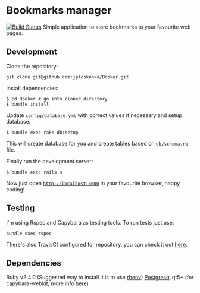 # Bookmarks manager
[![Build Status](https://travis-ci.org/jploskonka/Booker.svg?branch=master)](https://travis-ci.org/jploskonka/Booker)
Simple application to store bookmarks to your favourite web pages.

## Development
Clone the repository:
```
git clone git@github.com:jploskonka/Booker.git
```

Install dependencies:
```
$ cd Booker # go into cloned directory
$ bundle install
```

Update `config/database.yml` with correct values if necessary and setup database:
```
$ bundle exec rake db:setup
```
This will create database for you and create tables based on `db/schema.rb`
file.

Finally run the development server:
```
$ bundle exec rails s
```

Now just open [`http://localhost:3000`](http://localhost:3000) in your favourite browser, happy coding!

## Testing
I'm using Rspec and Capybara as testing tools. To run tests just use:
```
bundle exec rspec
```

There's also TravisCI configured for repository, you can check it out
[here](https://travis-ci.org/jploskonka/Booker).

## Dependencies
Ruby v2.4.0 (Suggested way to install it is to use [rbenv](https://github.com/rbenv/rbenv))
[Postgresql](https://www.postgresql.org/download/)
qt5+ (for capybara-webkit, more info
[here](https://github.com/thoughtbot/capybara-webkit/wiki/Installing-Qt-and-compiling-capybara-webkit))
